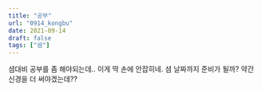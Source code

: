 ```yaml
---
title: "공부"
url: "0914_kongbu"
date: 2021-09-14
draft: false
tags: ["셤"]
---
```

셤대비 공부를 좀 해야되는데.. 이게 딱 손에 안잡히네. 셤 날짜까지 준비가 될까? 약간 신경을 더 써야겠는데??
